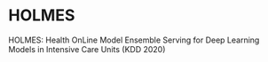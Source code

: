 # HOLMES
HOLMES: Health OnLine Model Ensemble Serving for Deep Learning Models in Intensive Care Units (KDD 2020)
